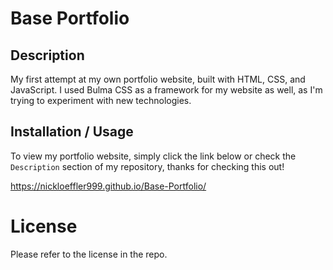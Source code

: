 # Base Portfolio

## Description

My first attempt at my own portfolio website, built with HTML, CSS, and JavaScript. I used Bulma CSS as a framework for my website as well, as I'm trying to experiment with new technologies.

## Installation / Usage

To view my portfolio website, simply click the link below or check the `Description` section of my repository,
thanks for checking this out!

https://nickloeffler999.github.io/Base-Portfolio/

# License

Please refer to the license in the repo.

